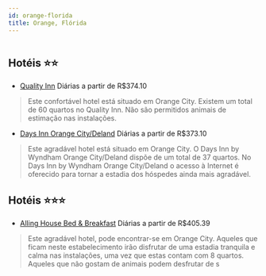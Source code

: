 ```yaml
---
id: orange-florida
title: Orange, Flórida
---
```


<center><img src="http://photos.hotelbeds.com/giata/20/209674/209674a_hb_a_051.jpg" alt="" /></center>


## Hotéis ⭐️⭐️

-    [Quality Inn](https://www.hurb.com/aud/https://www.hurb.com/hoteis/orange/quality-inn-JNP-JP234080?cmp=18055) Diárias a partir de R$374.10
   > Este confortável hotel está situado em Orange City. Existem um total de 60 quartos no Quality Inn. Não são permitidos animais de estimação nas instalações. 
-    [Days Inn Orange City/Deland](https://www.hurb.com/aud/https://www.hurb.com/hoteis/orange/days-inn-orange-city-deland-JNP-JP856284?cmp=18055) Diárias a partir de R$373.10
   > Este agradável hotel está situado em Orange City. O Days Inn by Wyndham Orange City/Deland dispõe de um total de 37 quartos. No Days Inn by Wyndham Orange City/Deland o acesso à Internet é oferecido para tornar a estadia dos hóspedes ainda mais agradável.

## Hotéis ⭐️⭐️⭐️

-    [Alling House Bed & Breakfast](https://www.hurb.com/aud/https://www.hurb.com/hoteis/orange/alling-house-bed-breakfast-JNP-JP260434?cmp=18055) Diárias a partir de R$405.39
   > Este agradável hotel, pode encontrar-se em Orange City. Aqueles que ficam neste estabelecimento irão disfrutar de uma estadia tranquila e calma nas instalações, uma vez que estas contam com 8 quartos. Aqueles que não gostam de animais podem desfrutar de s
